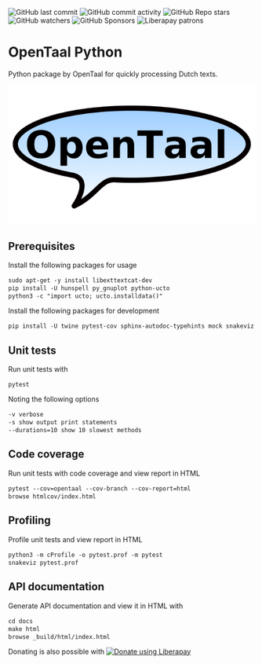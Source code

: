 ![GitHub last commit](https://img.shields.io/github/last-commit/opentaal/opentaal-python)
![GitHub commit activity](https://img.shields.io/github/commit-activity/y/opentaal/opentaal-python)
![GitHub Repo stars](https://img.shields.io/github/stars/opentaal/opentaal-python)
![GitHub watchers](https://img.shields.io/github/watchers/opentaal/opentaal-python)
![GitHub Sponsors](https://img.shields.io/github/sponsors/opentaal)
![Liberapay patrons](https://img.shields.io/liberapay/patrons/opentaal)

# OpenTaal Python

Python package by OpenTaal for quickly processing Dutch texts.

![logo Stichting OpenTaal](images/logo-shape-trans-640x360.png?raw=true)

## Prerequisites

Install the following packages for usage

    sudo apt-get -y install libexttextcat-dev
    pip install -U hunspell py_gnuplot python-ucto
    python3 -c "import ucto; ucto.installdata()"

Install the following packages for development

    pip install -U twine pytest-cov sphinx-autodoc-typehints mock snakeviz

## Unit tests

Run unit tests with

    pytest

Noting the following options

    -v verbose
    -s show output print statements
    --durations=10 show 10 slowest methods

## Code coverage

Run unit tests with code coverage and view report in HTML

    pytest --cov=opentaal --cov-branch --cov-report=html
    browse htmlcov/index.html

## Profiling

Profile unit tests and view report in HTML

    python3 -m cProfile -o pytest.prof -m pytest
    snakeviz pytest.prof

## API documentation

Generate API documentation and view it in HTML with

    cd docs
    make html
    browse _build/html/index.html

Donating is also possible with <noscript><a href="https://liberapay.com/opentaal/donate"><img alt="Donate using Liberapay" src="https://liberapay.com/assets/widgets/donate.svg"></a></noscript>
